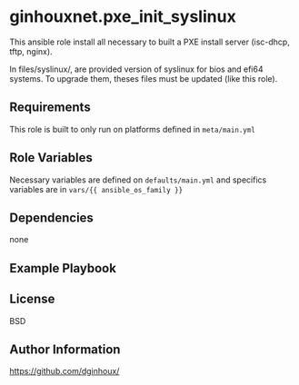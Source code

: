 ginhouxnet.pxe_init_syslinux
=========

This ansible role install all necessary to built a PXE install server (isc-dhcp, tftp, nginx).

In files/syslinux/, are provided version of syslinux for bios and efi64 systems. To upgrade them, theses files must be updated (like this role).



Requirements
------------

This role is built to only run on platforms defined in `meta/main.yml`


Role Variables
--------------

Necessary variables are defined on `defaults/main.yml` and specifics variables are in `vars/{{ ansible_os_family }}`



Dependencies
------------

none


Example Playbook
----------------



License
-------

BSD


Author Information
------------------

https://github.com/dginhoux/
